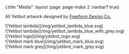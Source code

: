{:title "Media"
 :layout :page
 :page-index 2
 :navbar? true}

All Yetibot artwork designed by <a href="http://www.freeformdesign.co/">Freeform
Design Co.</a>

<div class="media-boxes">

<!-- can't indent or markdown will treat it like code -->

<div class="box">
  ![Yetibot lambda](/img/yetibot_lambda_blue.svg)
</div>

<div class="box">
  ![Yetibot lambda](/img/yetibot_lambda_blue_with_grey.svg)
</div>

<div class="box">
  ![Yetibot logo](/img/yetibot_logo.svg)
</div>

<div class="box">
  ![Yetibot mark blue](/img/yetibot_mark_blue.svg)
</div>

<div class="box">
  ![Yetibot mark grey](/img/yetibot_mark_grey.svg)
</div>

</div>
